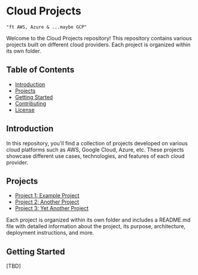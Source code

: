 # Cloud Projects 
    "ft AWS, Azure & ...maybe GCP"

Welcome to the Cloud Projects repository! This repository contains various projects built on different cloud providers. Each project is organized within its own folder.

## Table of Contents
- [Introduction](#introduction)
- [Projects](#projects)
- [Getting Started](#getting-started)
- [Contributing](#contributing)
- [License](#license)


## Introduction

In this repository, you'll find a collection of projects developed on various cloud platforms such as AWS, Google Cloud, Azure, etc. These projects showcase different use cases, technologies, and features of each cloud provider.

## Projects

- [Project 1: Example Project](./project-1/README.md)
- [Project 2: Another Project](./project-2/README.md)
- [Project 3: Yet Another Project](./project-3/README.md)

Each project is organized within its own folder and includes a README.md file with detailed information about the project, its purpose, architecture, deployment instructions, and more.

## Getting Started

[TBD]
